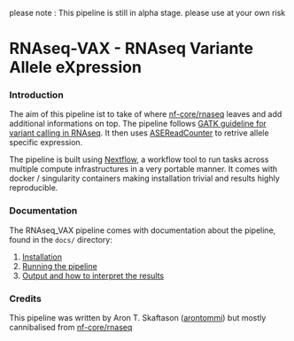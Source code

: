 
please note : This pipeline is still in alpha stage. please use at your own risk


# RNAseq-VAX - RNAseq Variante Allele eXpression 

### Introduction

The aim of this pipeline ist to take of where [nf-core/rnaseq](https://github.com/nf-core/rnaseq) leaves and add additional informations on top. The pipeline follows [GATK guideline for variant calling in RNAseq](https://gatkforums.broadinstitute.org/gatk/discussion/3892/the-gatk-best-practices-for-variant-calling-on-rnaseq-in-full-detail). It then uses [ASEReadCounter](https://software.broadinstitute.org/gatk/documentation/tooldocs/3.8-0/org_broadinstitute_gatk_tools_walkers_rnaseq_ASEReadCounter.php) to retrive allele specific expression.

The pipeline is built using [Nextflow](https://www.nextflow.io), a workflow tool to run tasks across multiple compute infrastructures in a very portable manner. It comes with docker / singularity containers making installation trivial and results highly reproducible.


### Documentation
The RNAseq_VAX pipeline comes with documentation about the pipeline, found in the `docs/` directory:

1. [Installation](docs/installation.md)
2. [Running the pipeline](docs/usage.md)
3. [Output and how to interpret the results](docs/output.md)


### Credits
This pipeline was written by Aron T. Skaftason ([arontommi](https://github.com/arontommi)) but mostly cannibalised from [nf-core/rnaseq](https://github.com/nf-core/rnaseq)